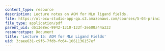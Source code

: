 ```yaml
---
content_type: resource
description: Lecture notes on AOM for MLn ligand fields.
file: https://ol-ocw-studio-app-qa.s3.amazonaws.com/courses/5-04-principles-of-inorganic-chemistry-ii-fall-2008/3caee631c9f67fdbfc641061136157ef_lecture_15.pdf
file_type: application/pdf
parent_uid: d613e8ec-9942-1310-133f-2e600a44a333
resourcetype: Document
title: 'Lecture 15: AOM for MLn Ligand Fields'
uid: 3caee631-c9f6-7fdb-fc64-1061136157ef
---
```

